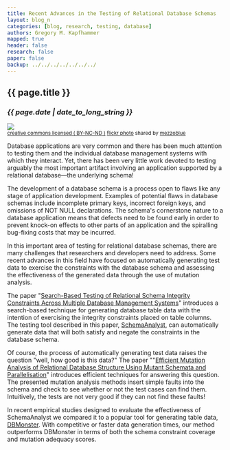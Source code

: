 ```yaml
---
title: Recent Advances in the Testing of Relational Database Schemas
layout: blog_n
categories: [blog, research, testing, database]
authors: Gregory M. Kapfhammer
mapped: true
header: false
research: false
paper: false
backup: ../../../../../../../
---
```


## {{ page.title }}
### <em>{{ page.date | date_to_long_string }}</em>

<a title="Iron Gate, missing Fleur de Lis" href="http://flickr.com/photos/mezzoblue/42717172"><img class="img-responsive-tight" src="https://farm1.staticflickr.com/22/42717172_1d50d09993_z.jpg?zz=1" /></a><br /><small><a href="http://creativecommons.org/licenses/by-nc-nd/2.0/">creative commons licensed ( BY-NC-ND )</a> <a title="Iron Gate, missing Fleur de Lis" href="http://flickr.com/photos/mezzoblue/42717172">flickr photo</a> shared by <a href="http://flickr.com/people/mezzoblue">mezzoblue</a></small>

Database applications are very common and there has been much attention to testing them and the individual database
management systems with which they interact. Yet, there has been very little work devoted to testing arguably the most
important artifact involving an application supported by a relational database&mdash;the underlying schema!

The development of a database schema is a process open to flaws like any stage of application development. Examples of
potential flaws in database schemas include incomplete primary keys, incorrect foreign keys, and omissions of NOT NULL
declarations. The schema's cornerstone nature to a database application means that defects need to be found early in
order to prevent knock-on effects to other parts of an application and the spiralling bug-fixing costs that may be
incurred.

In this important area of testing for relational database schemas, there are many challenges that researchers and
developers need to address. Some recent advances in this field have focused on automatically generating test data to
exercise the constraints with the database schema and assessing the effectiveness of the generated data through the use
of mutation analysis.

The paper "[Search-Based Testing of Relational Schema Integrity Constraints Across Multiple Database Management
Systems]({{site.baseurl}}research/papers/Paper-ICST2013/)" introduces a search-based technique for generating database
table data with the intention of exercising the integrity constraints placed on table columns. The testing tool
described in this paper, [SchemaAnalyst](http://schemaalayst.org/), can automatically generate data that will both
satisfy and negate the constraints in the database schema.

Of course, the process of automatically generating test data raises the question "well, how good is this data?" The
paper ""[Efficient Mutation Analysis of Relational Database Structure Using Mutant Schemata and
Parallelisation]({{site.baseurl}}research/papers/Paper-Mutation2013)" introduces efficient techniques for answering this
question.  The presented mutation analysis methods insert simple faults into the schema and check to see whether or not
the test cases can find them.  Intuitively, the tests are not very good if they can not find these faults!

In recent empirical studies designed to evaluate the effectiveness of SchemaAnalyst we compared it to a popular tool for
generating table data, [DBMonster](http://dbmonster.sourceforge.net/). With competitive or faster data generation times,
our method outperforms DBMonster in terms of both the schema constraint coverage and mutation adequacy scores.

